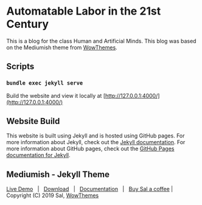 # Automatable Labor in the 21st Century

This is a blog for the class Human and Artificial Minds. This blog was based on the Mediumish theme from [WowThemes](https://www.wowthemes.net).

## Scripts

### `bundle exec jekyll serve`

Build the website and view it locally at [http://127.0.0.1:4000/](http://127.0.0.1:4000/)

## Website Build

This website is built using Jekyll and is hosted using GitHub pages. For more information about Jekyll, check out the [Jekyll documentation](https://jekyllrb.com/docs/). For more information about GitHub pages, check out the [GitHub Pages documentation for Jekyll](https://docs.github.com/en/pages/setting-up-a-github-pages-site-with-jekyll).

## Mediumish - Jekyll Theme

[Live Demo](https://wowthemesnet.github.io/mediumish-theme-jekyll/) &nbsp; | &nbsp; [Download](https://github.com/wowthemesnet/mediumish-theme-jekyll/archive/master.zip) &nbsp; | &nbsp; [Documentation](https://bootstrapstarter.com/bootstrap-templates/template-mediumish-bootstrap-jekyll/) &nbsp; | &nbsp; [Buy Sal a coffee](https://www.wowthemes.net/donate/) | Copyright (C) 2019 Sal, [WowThemes](https://www.wowthemes.net)
